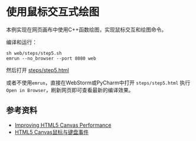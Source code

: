 # 使用鼠标交互式绘图

本例实现在网页画布中使用C++函数绘图，实现鼠标交互和绘图命令。

编译和运行：

```
sh web/steps/step5.sh
emrun --no_browser --port 8080 web
```

然后打开 [steps/step5.html](http://0.0.0.0:8080/steps/step5.html)

或者不使用`emrun`，直接在WebStorm或PyCharm中打开 `steps/step5.html` 执行 `Open in Browser`，刷新网页即可查看最新的编译效果。

## 参考资料

- [Improving HTML5 Canvas Performance](https://www.html5rocks.com/en/tutorials/canvas/performance/)
- [HTML5 Canvas鼠标与键盘事件](https://blog.csdn.net/jia20003/article/details/9242423)
